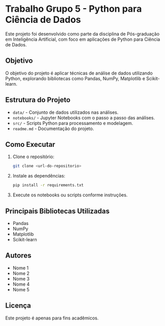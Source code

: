 # Trabalho Grupo 5 - Python para Ciência de Dados

Este projeto foi desenvolvido como parte da disciplina de Pós-graduação em Inteligência Artificial, com foco em aplicações de Python para Ciência de Dados.

## Objetivo

O objetivo do projeto é aplicar técnicas de análise de dados utilizando Python, explorando bibliotecas como Pandas, NumPy, Matplotlib e Scikit-learn.

## Estrutura do Projeto

- `data/` - Conjunto de dados utilizados nas análises.
- `notebooks/` - Jupyter Notebooks com o passo a passo das análises.
- `src/` - Scripts Python para processamento e modelagem.
- `readme.md` - Documentação do projeto.

## Como Executar

1. Clone o repositório:
    ```bash
    git clone <url-do-repositorio>
    ```
2. Instale as dependências:
    ```bash
    pip install -r requirements.txt
    ```
3. Execute os notebooks ou scripts conforme instruções.

## Principais Bibliotecas Utilizadas

- Pandas
- NumPy
- Matplotlib
- Scikit-learn

## Autores

- Nome 1
- Nome 2
- Nome 3
- Nome 4
- Nome 5

## Licença

Este projeto é apenas para fins acadêmicos.
